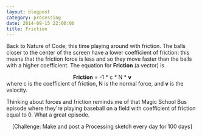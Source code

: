 ```yaml
---
layout: blogpost
category: processing
date: 2014-09-15 22:00:00
title: Friction
---
```


Back to Nature of Code, this time playing around with friction. The balls closer to the center of the screen have a lower coefficient of friction: this means that the friction force is less and so they move faster than the balls with a higher coefficient. The equation for <b>Friction</b> (a vector) is
<center><b>Friction</b> = -1 * c * N * <b>v</b></center>
where c is the coefficient of friction, N is the normal force, and <b>v</b> is the velocity.

<canvas data-processing-sources="/Scripts/MoversFriction.pde"></canvas>

Thinking about forces and friction reminds me of that Magic School Bus episode where they're playing baseball on a field with coefficient of friction equal to 0. What a great episode.

<center>[Challenge: Make and post a Processing sketch every day for 100 days]</center>
